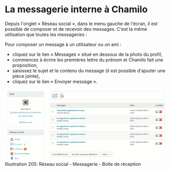 # La messagerie interne à Chamilo

Depuis l'onglet « Réseau social », dans le menu gauche de l'écran, il est possible de composer et de recevoir des messages. C'est la même utilisation que toutes les messageries :

Pour composer un message à un utilisateur ou un ami :

* cliquez sur le lien « Messages » situé en dessous de la photo du profil,
* commencez à écrire les premières lettre du prénom et Chamilo fait une proposition,
* saisissez le sujet et le contenu du message \(il est possible d'ajouter une pièce jointe\),
* cliquez sur le lien « Envoyer message ».

![](../../.gitbook/assets/image281%20%281%29.png)Illustration 205: Réseau social - Messagerie - Boîte de réception

